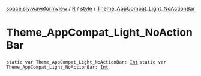 [space.siy.waveformview](../../index.md) / [R](../index.md) / [style](index.md) / [Theme_AppCompat_Light_NoActionBar](./-theme_-app-compat_-light_-no-action-bar.md)

# Theme_AppCompat_Light_NoActionBar

`static var Theme_AppCompat_Light_NoActionBar: `[`Int`](https://kotlinlang.org/api/latest/jvm/stdlib/kotlin/-int/index.html)
`static var Theme_AppCompat_Light_NoActionBar: `[`Int`](https://kotlinlang.org/api/latest/jvm/stdlib/kotlin/-int/index.html)